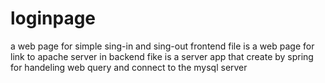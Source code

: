 # loginpage
a web page for simple sing-in and sing-out
frontend file is a web page for link to apache server
in backend fike is a server app that create by spring for handeling web query and connect to the mysql server
